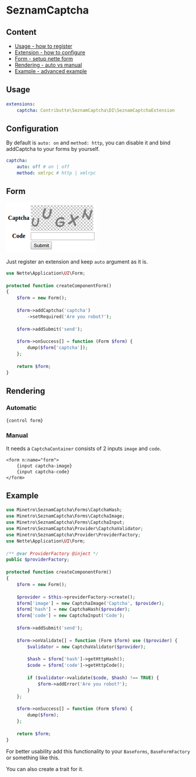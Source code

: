 # SeznamCaptcha

## Content

- [Usage - how to register](#usage)
- [Extension - how to configure](#configuration)
- [Form - setup nette form](#form)
- [Rendering - auto vs manual](#rendering)
- [Example - advanced example](#example)

## Usage

```yaml
extensions:
    captcha: Contributte\SeznamCaptcha\DI\SeznamCaptchaExtension
```

## Configuration

By default is `auto: on` and `method: http`, you can disable it and bind addCaptcha to your forms by yourself.

```yaml
captcha:
    auto: off # on | off
    method: xmlrpc # http | xmlrpc
```

## Form

![captcha](https://raw.githubusercontent.com/contributte/seznamcaptcha/master/.docs/captcha.png)

Just register an extension and keep `auto` argument as it is.

```php
use Nette\Application\UI\Form;

protected function createComponentForm()
{
    $form = new Form();

    $form->addCaptcha('captcha')
        ->setRequired('Are you robot?');

    $form->addSubmit('send');

    $form->onSuccess[] = function (Form $form) {
        dump($form['captcha']);
    };

    return $form;
}
```

## Rendering

### Automatic

```smarty
{control form}
````

### Manual

It needs a `CaptchaContainer` consists of 2 inputs `image` and `code`.

```smarty
<form n:name="form">
    {input captcha-image}
    {input captcha-code}
</form>
```

## Example

```php
use Minetro\SeznamCaptcha\Forms\CaptchaHash;
use Minetro\SeznamCaptcha\Forms\CaptchaImage;
use Minetro\SeznamCaptcha\Forms\CaptchaInput;
use Minetro\SeznamCaptcha\Provider\CaptchaValidator;
use Minetro\SeznamCaptcha\Provider\ProviderFactory;
use Nette\Application\UI\Form;

/** @var ProviderFactory @inject */
public $providerFactory;

protected function createComponentForm()
{
    $form = new Form();

    $provider = $this->providerFactory->create();
    $form['image'] = new CaptchaImage('Captcha', $provider);
    $form['hash'] = new CaptchaHash($provider);
    $form['code'] = new CaptchaInput('Code');

    $form->addSubmit('send');

    $form->onValidate[] = function (Form $form) use ($provider) {
        $validator = new CaptchaValidator($provider);

        $hash = $form['hash']->getHttpHash();
        $code = $form['code']->getHttpCode();

        if ($validator->validate($code, $hash) !== TRUE) {
            $form->addError('Are you robot?');
        }
    };

    $form->onSuccess[] = function (Form $form) {
        dump($form);
    };

    return $form;
}
```

For better usability add this functionality to your `BaseForms`, `BaseFormFactory` or 
something like this.

You can also create a trait for it.
